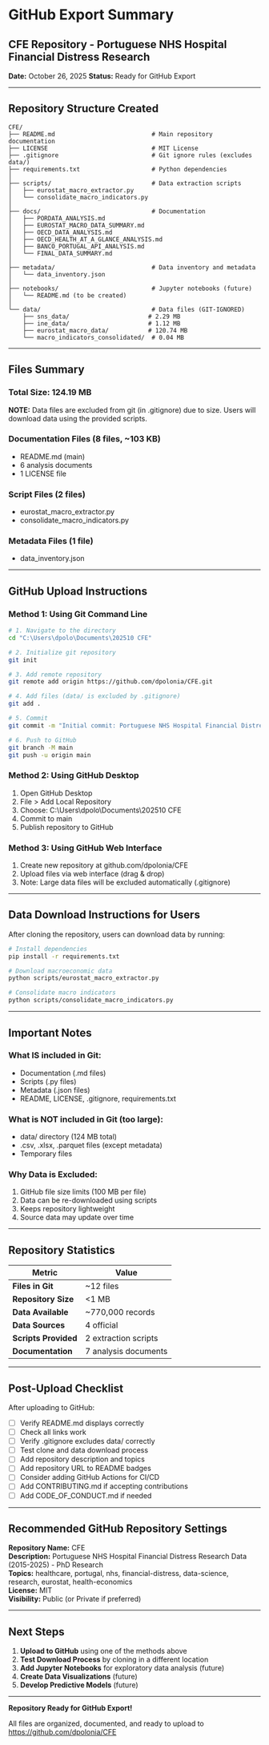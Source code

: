 # GitHub Export Summary
## CFE Repository - Portuguese NHS Hospital Financial Distress Research

**Date:** October 26, 2025
**Status:** Ready for GitHub Export

---

## Repository Structure Created

```
CFE/
├── README.md                           # Main repository documentation
├── LICENSE                             # MIT License
├── .gitignore                          # Git ignore rules (excludes data/)
├── requirements.txt                    # Python dependencies
│
├── scripts/                            # Data extraction scripts
│   ├── eurostat_macro_extractor.py
│   └── consolidate_macro_indicators.py
│
├── docs/                               # Documentation
│   ├── PORDATA_ANALYSIS.md
│   ├── EUROSTAT_MACRO_DATA_SUMMARY.md
│   ├── OECD_DATA_ANALYSIS.md
│   ├── OECD_HEALTH_AT_A_GLANCE_ANALYSIS.md
│   ├── BANCO_PORTUGAL_API_ANALYSIS.md
│   └── FINAL_DATA_SUMMARY.md
│
├── metadata/                           # Data inventory and metadata
│   └── data_inventory.json
│
├── notebooks/                          # Jupyter notebooks (future)
│   └── README.md (to be created)
│
└── data/                               # Data files (GIT-IGNORED)
    ├── sns_data/                      # 2.29 MB
    ├── ine_data/                      # 1.12 MB
    ├── eurostat_macro_data/           # 120.74 MB
    └── macro_indicators_consolidated/  # 0.04 MB
```

---

## Files Summary

### Total Size: 124.19 MB

**NOTE:** Data files are excluded from git (in .gitignore) due to size. Users will download data using the provided scripts.

### Documentation Files (8 files, ~103 KB)
- README.md (main)
- 6 analysis documents
- 1 LICENSE file

### Script Files (2 files)
- eurostat_macro_extractor.py
- consolidate_macro_indicators.py

### Metadata Files (1 file)
- data_inventory.json

---

## GitHub Upload Instructions

### Method 1: Using Git Command Line

```bash
# 1. Navigate to the directory
cd "C:\Users\dpolo\Documents\202510 CFE"

# 2. Initialize git repository
git init

# 3. Add remote repository
git remote add origin https://github.com/dpolonia/CFE.git

# 4. Add files (data/ is excluded by .gitignore)
git add .

# 5. Commit
git commit -m "Initial commit: Portuguese NHS Hospital Financial Distress Research Data Collection"

# 6. Push to GitHub
git branch -M main
git push -u origin main
```

### Method 2: Using GitHub Desktop

1. Open GitHub Desktop
2. File > Add Local Repository
3. Choose: C:\Users\dpolo\Documents\202510 CFE
4. Commit to main
5. Publish repository to GitHub

### Method 3: Using GitHub Web Interface

1. Create new repository at github.com/dpolonia/CFE
2. Upload files via web interface (drag & drop)
3. Note: Large data files will be excluded automatically (.gitignore)

---

## Data Download Instructions for Users

After cloning the repository, users can download data by running:

```bash
# Install dependencies
pip install -r requirements.txt

# Download macroeconomic data
python scripts/eurostat_macro_extractor.py

# Consolidate macro indicators
python scripts/consolidate_macro_indicators.py
```

---

## Important Notes

### What IS included in Git:
- Documentation (.md files)
- Scripts (.py files)
- Metadata (.json files)
- README, LICENSE, .gitignore, requirements.txt

### What is NOT included in Git (too large):
- data/ directory (124 MB total)
- .csv, .xlsx, .parquet files (except metadata)
- Temporary files

### Why Data is Excluded:
1. GitHub file size limits (100 MB per file)
2. Data can be re-downloaded using scripts
3. Keeps repository lightweight
4. Source data may update over time

---

## Repository Statistics

| Metric | Value |
|--------|-------|
| **Files in Git** | ~12 files |
| **Repository Size** | <1 MB |
| **Data Available** | ~770,000 records |
| **Data Sources** | 4 official |
| **Scripts Provided** | 2 extraction scripts |
| **Documentation** | 7 analysis documents |

---

## Post-Upload Checklist

After uploading to GitHub:

- [ ] Verify README.md displays correctly
- [ ] Check all links work
- [ ] Verify .gitignore excludes data/ correctly
- [ ] Test clone and data download process
- [ ] Add repository description and topics
- [ ] Add repository URL to README badges
- [ ] Consider adding GitHub Actions for CI/CD
- [ ] Add CONTRIBUTING.md if accepting contributions
- [ ] Add CODE_OF_CONDUCT.md if needed

---

## Recommended GitHub Repository Settings

**Repository Name:** CFE  
**Description:** Portuguese NHS Hospital Financial Distress Research Data (2015-2025) - PhD Research  
**Topics:** healthcare, portugal, nhs, financial-distress, data-science, research, eurostat, health-economics  
**License:** MIT  
**Visibility:** Public (or Private if preferred)

---

## Next Steps

1. **Upload to GitHub** using one of the methods above
2. **Test Download Process** by cloning in a different location
3. **Add Jupyter Notebooks** for exploratory data analysis (future)
4. **Create Data Visualizations** (future)
5. **Develop Predictive Models** (future)

---

**Repository Ready for GitHub Export!**

All files are organized, documented, and ready to upload to https://github.com/dpolonia/CFE

